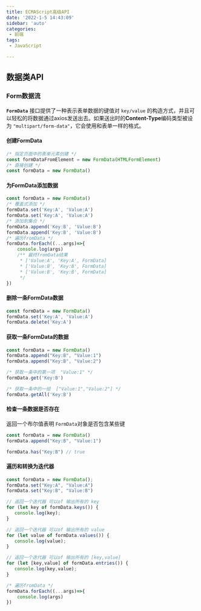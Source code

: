 ```yaml
---
title: ECMAScript高级API
date: '2022-1-5 14:43:09'
sidebar: 'auto'
categories:
 - 前端
tags:
 - JavaScript

---
```


## 数据类API

### Form数据流

**`FormData`** 接口提供了一种表示表单数据的键值对 `key/value` 的构造方式，并且可以轻松的将数据通过axios发送出去。如果送出时的**Content-Type**编码类型被设为 `"multipart/form-data"`，它会使用和表单一样的格式。

#### 创建FormData

```js
/* 指定页面中的表单元素创建 */
const formDataFromElement = new FormData(HTMLFormElement)
/* 直接创建 */
const formData = new FormData()
```

#### 为FormData添加数据

```js
const formData = new FormData()
/* 覆盖式添加 */
formData.set('Key:A', 'Value:A')
formData.set('Key:A', 'Value:A')
/* 添加到集合 */
formData.append('Key:B', 'Value:B')
formData.append('Key:B', 'Value:B')
/* 遍历fromData */
formData.forEach((...args)=>{
    console.log(args)
    /** 最终fromData结果
 	 * ['Value:A', 'Key:A', FormData]
 	 * ['Value:B', 'Key:B', FormData]
 	 * ['Value:B', 'Key:B', FormData]
 	 */
})
```

#### 删除一条FormData数据

```js
const formData = new FormData()
formData.set('Key:A', 'Value:A')
formData.delete('Key:A')
```

#### 获取一条FormData的数据

```js
const formData = new FormData()
formData.append("Key:B", "Value:1")
formData.append("Key:B", "Value:2")

/* 获取一条中的第一项  "Value:1" */
formData.get('Key:B')

/* 获取一条中的一组  ["Value:1","Value:2"] */
formData.getAll('Key:B')
```

#### 检查一条数据是否存在

返回一个布尔值表明 `FormData`对象是否包含某些键

```js
const formData = new FormData()
formData.append("Key:B", "Value:1")

formData.has("Key:B") // true
```

#### 遍历和转换为迭代器

```js
const formData = new FormData();
formData.set("Key:A", "Value:A")
formData.set("Key:B", "Value:B")

// 返回一个迭代器 可以of 输出所有的 key
for (let key of formData.keys()) {
   console.log(key);
}

// 返回一个迭代器 可以of 输出所有的 value
for (let value of formData.values()) {
   console.log(value);
}

// 返回一个迭代器 可以of 输出所有的 [key,value]
for (let [key,value] of formData.entries()) {
   console.log(key,value);
}

/* 遍历fromData */
formData.forEach((...args)=>{
    console.log(args)
})
```

